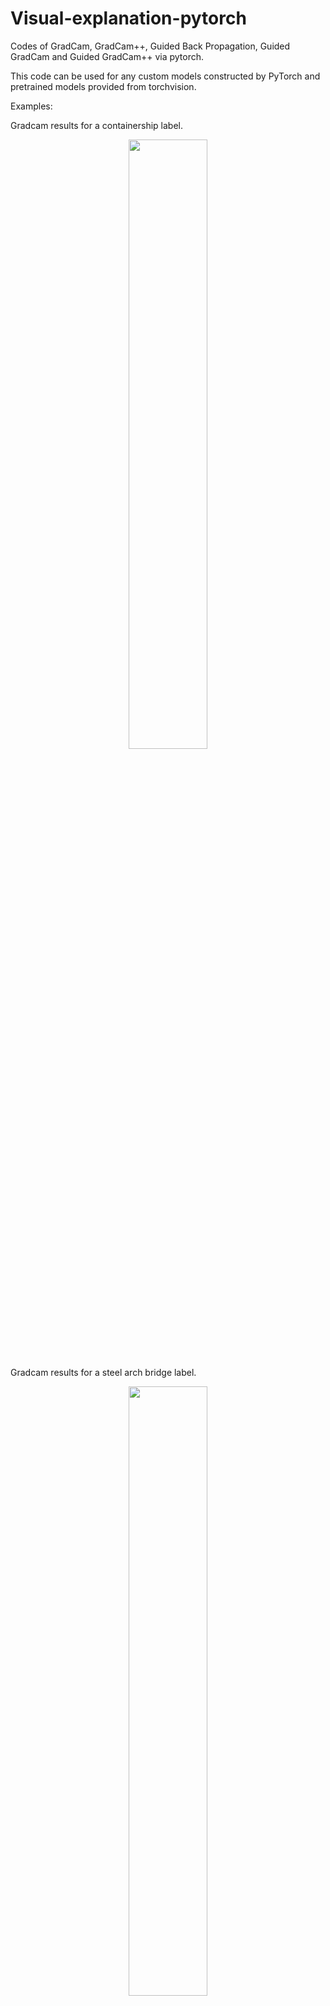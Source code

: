 # Visual-explanation-pytorch
Codes of GradCam, GradCam++, Guided Back Propagation,  Guided GradCam and Guided GradCam++ via pytorch.

This code can be used for any custom models constructed by PyTorch and pretrained models provided from torchvision.

Examples: 

Gradcam results for a containership label.
<p align="center">
<img src="https://user-images.githubusercontent.com/48608835/129145521-52017192-e4ab-4fda-bc7a-98098b58d3ec.png" width="50%" height="50%">
</p>

Gradcam results for a steel arch bridge label.
<p align="center">
<img src="https://user-images.githubusercontent.com/48608835/129145468-9b5b1ee5-86a2-43c6-882c-c1a544f6a4d4.png" width="50%" height="50%">
</p>

| Image | Containership label | Steel arch bridge label |
|:---:|:---:|:---:|
|<img src="https://user-images.githubusercontent.com/48608835/129146959-64ad187a-5bd6-430f-953d-9ca85f7a819d.jpg" width="50%" height="50%">  | <img src="https://user-images.githubusercontent.com/48608835/129145521-52017192-e4ab-4fda-bc7a-98098b58d3ec.png" width="100%" height="100%">  | <img src="https://user-images.githubusercontent.com/48608835/129145468-9b5b1ee5-86a2-43c6-882c-c1a544f6a4d4.png" width="100%" height="100%">|
